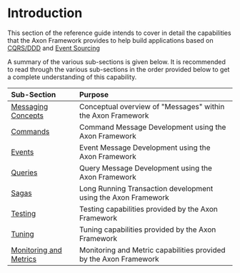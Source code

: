 # Introduction

This section of the reference guide  intends to cover in detail the capabilities that the Axon Framework provides to help build applications based on [CQRS/DDD](../architecture-overview/ddd-cqrs-concepts.md) and [Event Sourcing](../architecture-overview/event-sourcing-tbd.md)

A summary of the various sub-sections is given below. It is recommended to read through the various sub-sections in the order provided below to get a complete understanding of this capability.

| Sub-Section | Purpose |
| :--- | :--- |
| [Messaging Concepts](messaging-concepts/) | Conceptual overview of "Messages" within the Axon Framework |
| [Commands](command-handling/) | Command Message Development using the Axon Framework  |
| [Events](event-handling/) | Event Message Development using the Axon Framework |
| [Queries](query-handling/) | Query Message Development using the Axon Framework |
| [Sagas](complex-business-transactions/) | Long Running Transaction development using the Axon Framework |
| [Testing](testing/) | Testing capabilities provided by the Axon Framework |
| [Tuning](tuning/) | Tuning capabilities provided by the Axon Framework |
| [Monitoring and Metrics](monitoring-and-metrics.md) | Monitoring and Metric capabilities provided by the Axon Framework |

